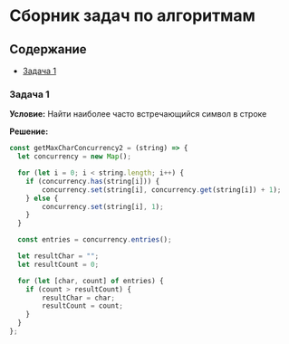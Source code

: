 # Сборник задач по алгоритмам

## Содержание

- [Задача 1](#задача_1)

### Задача 1

**Условие:** Найти наиболее часто встречающийся символ в строке

**Решение:** 

```javascript
const getMaxCharConcurrency2 = (string) => {
  let concurrency = new Map();

  for (let i = 0; i < string.length; i++) {
    if (concurrency.has(string[i])) {
        concurrency.set(string[i], concurrency.get(string[i]) + 1);
    } else {
        concurrency.set(string[i], 1);
    }
  }

  const entries = concurrency.entries();

  let resultChar = "";
  let resultCount = 0;

  for (let [char, count] of entries) {
    if (count > resultCount) {
        resultChar = char;
        resultCount = count;
    }
  }
};
```
